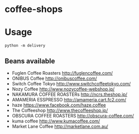 # coffee-shops

# Usage
`python -m delivery`

## Beans available
- Fuglen Coffee Roasters http://fuglencoffee.com/
- ONIBUS Coffee http://onibuscoffee.com/
- Switch Coffee Tokyo http://www.switchcoffeetokyo.com/
- Nozy Coffee http://www.nozycoffee-webshop.jp/
- NAKAMURA COFFEE ROASTERs http://ncrs.theshop.jp/
- AMAMERIA ESSPRESSO http://amameria.cart.fc2.com/
- haze https://www.facebook.com/haze.coffee
- The Coffeeshop http://www.thecoffeeshop.jp/
- OBSCURA COFFEE ROASTERS http://obscura-coffee.com/
- kuma coffee http://www.kumacoffee.com/
- Market Lane Coffee http://marketlane.com.au/

